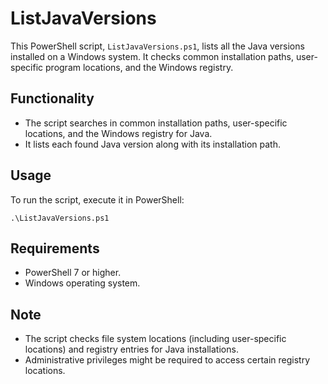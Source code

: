 
# ListJavaVersions

This PowerShell script, `ListJavaVersions.ps1`, lists all the Java versions installed on a Windows system. It checks common installation paths, user-specific program locations, and the Windows registry.

## Functionality

- The script searches in common installation paths, user-specific locations, and the Windows registry for Java.
- It lists each found Java version along with its installation path.

## Usage

To run the script, execute it in PowerShell:

```
.\ListJavaVersions.ps1
```

## Requirements

- PowerShell 7 or higher.
- Windows operating system.

## Note

- The script checks file system locations (including user-specific locations) and registry entries for Java installations.
- Administrative privileges might be required to access certain registry locations.
